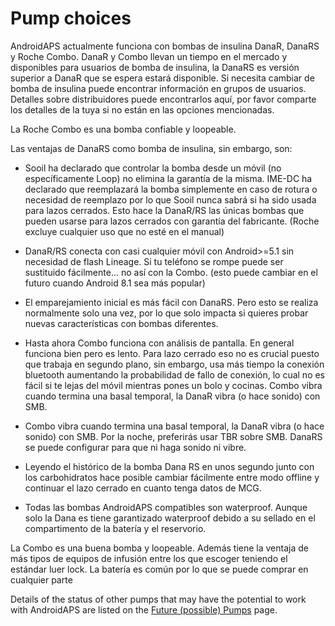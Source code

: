 # Pump choices

AndroidAPS actualmente funciona con bombas de insulina DanaR, DanaRS y Roche Combo. DanaR y Combo llevan un tiempo en el mercado y disponibles para usuarios de bomba de insulina, la DanaRS es versión superior a DanaR que se espera estará disponible. Si necesita cambiar de bomba de insulina puede encontrar información en grupos de usuarios. Detalles sobre distribuidores puede encontrarlos aquí, por favor comparte los detalles de la tuya si no están en las opciones mencionadas.

La Roche Combo es una bomba confiable y loopeable.

Las ventajas de DanaRS como bomba de insulina, sin embargo, son:

* Sooil ha declarado que controlar la bomba desde un móvil (no específicamente Loop) no elimina la garantía de la misma. IME-DC ha declarado que reemplazará la bomba simplemente en caso de rotura o necesidad de reemplazo por lo que Sooil nunca sabrá si ha sido usada para lazos cerrados. Esto hace la DanaR/RS las únicas bombas que pueden usarse para lazos cerrados con garantía del fabricante. (Roche excluye cualquier uso que no esté en el manual)

* DanaR/RS conecta con casi cualquier móvil con Android>=5.1 sin necesidad de flash Lineage. Si tu teléfono se rompe puede ser sustituido fácilmente... no así con la Combo. (esto puede cambiar en el futuro cuando Android 8.1 sea más popular)

* El emparejamiento inicial es más fácil con DanaRS. Pero esto se realiza normalmente solo una vez, por lo que solo impacta si quieres probar nuevas características con bombas diferentes.

* Hasta ahora Combo funciona con análisis de pantalla. En general funciona bien pero es lento. Para lazo cerrado eso no es crucial puesto que trabaja en segundo plano, sin embargo, usa más tiempo la conexión bluetooth aumentando la probabilidad de fallo de conexión, lo cual no es fácil si te lejas del móvil mientras pones un bolo y cocinas. Combo vibra cuando termina una basal temporal, la DanaR vibra (o hace sonido) con SMB.

* Combo vibra cuando termina una basal temporal, la DanaR vibra (o hace sonido) con SMB. Por la noche, preferirás usar TBR sobre SMB. DanaRS se puede configurar para que ni haga sonido ni vibre.

* Leyendo el histórico de la bomba Dana RS en unos segundo junto con los carbohidratos hace posible cambiar fácilmente entre modo offline y continuar el lazo cerrado en cuanto tenga datos de MCG.

* Todas las bombas AndroidAPS compatibles son waterproof. Aunque solo la Dana es tiene garantizado waterproof debido a su sellado en el compartimento de la batería y el reservorio.

La Combo es una buena bomba y loopeable. Además tiene la ventaja de más tipos de equipos de infusión entre los que escoger teniendo el estándar luer lock. La batería es común por lo que se puede comprar en cualquier parte

Details of the status of other pumps that may have the potential to work with AndroidAPS are listed on the [Future (possible) Pumps](Future-possible-Pump-Drivers.md) page.